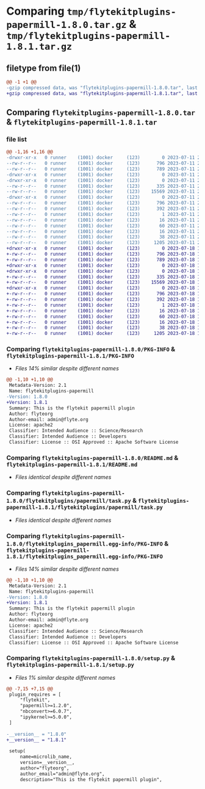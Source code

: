 # Comparing `tmp/flytekitplugins-papermill-1.8.0.tar.gz` & `tmp/flytekitplugins-papermill-1.8.1.tar.gz`

## filetype from file(1)

```diff
@@ -1 +1 @@
-gzip compressed data, was "flytekitplugins-papermill-1.8.0.tar", last modified: Tue Jul 11 22:07:23 2023, max compression
+gzip compressed data, was "flytekitplugins-papermill-1.8.1.tar", last modified: Tue Jul 18 18:01:42 2023, max compression
```

## Comparing `flytekitplugins-papermill-1.8.0.tar` & `flytekitplugins-papermill-1.8.1.tar`

### file list

```diff
@@ -1,16 +1,16 @@
-drwxr-xr-x   0 runner    (1001) docker     (123)        0 2023-07-11 22:07:23.955747 flytekitplugins-papermill-1.8.0/
--rw-r--r--   0 runner    (1001) docker     (123)      796 2023-07-11 22:07:23.951747 flytekitplugins-papermill-1.8.0/PKG-INFO
--rw-r--r--   0 runner    (1001) docker     (123)      789 2023-07-11 22:06:52.000000 flytekitplugins-papermill-1.8.0/README.md
-drwxr-xr-x   0 runner    (1001) docker     (123)        0 2023-07-11 22:07:23.951747 flytekitplugins-papermill-1.8.0/flytekitplugins/
-drwxr-xr-x   0 runner    (1001) docker     (123)        0 2023-07-11 22:07:23.951747 flytekitplugins-papermill-1.8.0/flytekitplugins/papermill/
--rw-r--r--   0 runner    (1001) docker     (123)      335 2023-07-11 22:06:52.000000 flytekitplugins-papermill-1.8.0/flytekitplugins/papermill/__init__.py
--rw-r--r--   0 runner    (1001) docker     (123)    15569 2023-07-11 22:06:52.000000 flytekitplugins-papermill-1.8.0/flytekitplugins/papermill/task.py
-drwxr-xr-x   0 runner    (1001) docker     (123)        0 2023-07-11 22:07:23.951747 flytekitplugins-papermill-1.8.0/flytekitplugins_papermill.egg-info/
--rw-r--r--   0 runner    (1001) docker     (123)      796 2023-07-11 22:07:23.000000 flytekitplugins-papermill-1.8.0/flytekitplugins_papermill.egg-info/PKG-INFO
--rw-r--r--   0 runner    (1001) docker     (123)      392 2023-07-11 22:07:23.000000 flytekitplugins-papermill-1.8.0/flytekitplugins_papermill.egg-info/SOURCES.txt
--rw-r--r--   0 runner    (1001) docker     (123)        1 2023-07-11 22:07:23.000000 flytekitplugins-papermill-1.8.0/flytekitplugins_papermill.egg-info/dependency_links.txt
--rw-r--r--   0 runner    (1001) docker     (123)       16 2023-07-11 22:07:23.000000 flytekitplugins-papermill-1.8.0/flytekitplugins_papermill.egg-info/namespace_packages.txt
--rw-r--r--   0 runner    (1001) docker     (123)       60 2023-07-11 22:07:23.000000 flytekitplugins-papermill-1.8.0/flytekitplugins_papermill.egg-info/requires.txt
--rw-r--r--   0 runner    (1001) docker     (123)       16 2023-07-11 22:07:23.000000 flytekitplugins-papermill-1.8.0/flytekitplugins_papermill.egg-info/top_level.txt
--rw-r--r--   0 runner    (1001) docker     (123)       38 2023-07-11 22:07:23.955747 flytekitplugins-papermill-1.8.0/setup.cfg
--rw-r--r--   0 runner    (1001) docker     (123)     1205 2023-07-11 22:07:11.000000 flytekitplugins-papermill-1.8.0/setup.py
+drwxr-xr-x   0 runner    (1001) docker     (123)        0 2023-07-18 18:01:42.179022 flytekitplugins-papermill-1.8.1/
+-rw-r--r--   0 runner    (1001) docker     (123)      796 2023-07-18 18:01:42.179022 flytekitplugins-papermill-1.8.1/PKG-INFO
+-rw-r--r--   0 runner    (1001) docker     (123)      789 2023-07-18 18:01:17.000000 flytekitplugins-papermill-1.8.1/README.md
+drwxr-xr-x   0 runner    (1001) docker     (123)        0 2023-07-18 18:01:42.179022 flytekitplugins-papermill-1.8.1/flytekitplugins/
+drwxr-xr-x   0 runner    (1001) docker     (123)        0 2023-07-18 18:01:42.179022 flytekitplugins-papermill-1.8.1/flytekitplugins/papermill/
+-rw-r--r--   0 runner    (1001) docker     (123)      335 2023-07-18 18:01:17.000000 flytekitplugins-papermill-1.8.1/flytekitplugins/papermill/__init__.py
+-rw-r--r--   0 runner    (1001) docker     (123)    15569 2023-07-18 18:01:17.000000 flytekitplugins-papermill-1.8.1/flytekitplugins/papermill/task.py
+drwxr-xr-x   0 runner    (1001) docker     (123)        0 2023-07-18 18:01:42.179022 flytekitplugins-papermill-1.8.1/flytekitplugins_papermill.egg-info/
+-rw-r--r--   0 runner    (1001) docker     (123)      796 2023-07-18 18:01:42.000000 flytekitplugins-papermill-1.8.1/flytekitplugins_papermill.egg-info/PKG-INFO
+-rw-r--r--   0 runner    (1001) docker     (123)      392 2023-07-18 18:01:42.000000 flytekitplugins-papermill-1.8.1/flytekitplugins_papermill.egg-info/SOURCES.txt
+-rw-r--r--   0 runner    (1001) docker     (123)        1 2023-07-18 18:01:42.000000 flytekitplugins-papermill-1.8.1/flytekitplugins_papermill.egg-info/dependency_links.txt
+-rw-r--r--   0 runner    (1001) docker     (123)       16 2023-07-18 18:01:42.000000 flytekitplugins-papermill-1.8.1/flytekitplugins_papermill.egg-info/namespace_packages.txt
+-rw-r--r--   0 runner    (1001) docker     (123)       60 2023-07-18 18:01:42.000000 flytekitplugins-papermill-1.8.1/flytekitplugins_papermill.egg-info/requires.txt
+-rw-r--r--   0 runner    (1001) docker     (123)       16 2023-07-18 18:01:42.000000 flytekitplugins-papermill-1.8.1/flytekitplugins_papermill.egg-info/top_level.txt
+-rw-r--r--   0 runner    (1001) docker     (123)       38 2023-07-18 18:01:42.179022 flytekitplugins-papermill-1.8.1/setup.cfg
+-rw-r--r--   0 runner    (1001) docker     (123)     1205 2023-07-18 18:01:33.000000 flytekitplugins-papermill-1.8.1/setup.py
```

### Comparing `flytekitplugins-papermill-1.8.0/PKG-INFO` & `flytekitplugins-papermill-1.8.1/PKG-INFO`

 * *Files 14% similar despite different names*

```diff
@@ -1,10 +1,10 @@
 Metadata-Version: 2.1
 Name: flytekitplugins-papermill
-Version: 1.8.0
+Version: 1.8.1
 Summary: This is the flytekit papermill plugin
 Author: flyteorg
 Author-email: admin@flyte.org
 License: apache2
 Classifier: Intended Audience :: Science/Research
 Classifier: Intended Audience :: Developers
 Classifier: License :: OSI Approved :: Apache Software License
```

### Comparing `flytekitplugins-papermill-1.8.0/README.md` & `flytekitplugins-papermill-1.8.1/README.md`

 * *Files identical despite different names*

### Comparing `flytekitplugins-papermill-1.8.0/flytekitplugins/papermill/task.py` & `flytekitplugins-papermill-1.8.1/flytekitplugins/papermill/task.py`

 * *Files identical despite different names*

### Comparing `flytekitplugins-papermill-1.8.0/flytekitplugins_papermill.egg-info/PKG-INFO` & `flytekitplugins-papermill-1.8.1/flytekitplugins_papermill.egg-info/PKG-INFO`

 * *Files 14% similar despite different names*

```diff
@@ -1,10 +1,10 @@
 Metadata-Version: 2.1
 Name: flytekitplugins-papermill
-Version: 1.8.0
+Version: 1.8.1
 Summary: This is the flytekit papermill plugin
 Author: flyteorg
 Author-email: admin@flyte.org
 License: apache2
 Classifier: Intended Audience :: Science/Research
 Classifier: Intended Audience :: Developers
 Classifier: License :: OSI Approved :: Apache Software License
```

### Comparing `flytekitplugins-papermill-1.8.0/setup.py` & `flytekitplugins-papermill-1.8.1/setup.py`

 * *Files 1% similar despite different names*

```diff
@@ -7,15 +7,15 @@
 plugin_requires = [
     "flytekit",
     "papermill>=1.2.0",
     "nbconvert>=6.0.7",
     "ipykernel>=5.0.0",
 ]
 
-__version__ = "1.8.0"
+__version__ = "1.8.1"
 
 setup(
     name=microlib_name,
     version=__version__,
     author="flyteorg",
     author_email="admin@flyte.org",
     description="This is the flytekit papermill plugin",
```

